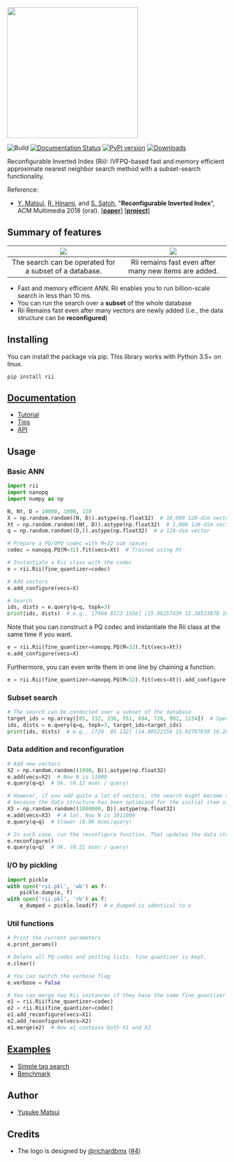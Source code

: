 <img src="http://yusukematsui.me/project/rii/img/logotype97.png" width="300">

![Build](https://github.com/matsui528/rii/workflows/Build/badge.svg)
[![Documentation Status](https://readthedocs.org/projects/rii/badge/?version=latest)](https://rii.readthedocs.io/en/latest/?badge=latest)
[![PyPI version](https://badge.fury.io/py/rii.svg)](https://badge.fury.io/py/rii)
[![Downloads](https://pepy.tech/badge/rii)](https://pepy.tech/project/rii)






Reconfigurable Inverted Index (Rii): IVFPQ-based fast and memory efficient approximate nearest neighbor search method
with a subset-search functionality.

Reference:
- [Y. Matsui](http://yusukematsui.me/), [R. Hinami](http://www.satoh-lab.nii.ac.jp/member/hinami/), and [S. Satoh](http://research.nii.ac.jp/~satoh/index.html), "**Reconfigurable Inverted Index**", ACM Multimedia 2018 (oral). [**[paper](https://dl.acm.org/ft_gateway.cfm?id=3240630)**] [**[project](http://yusukematsui.me/project/rii/rii.html)**]

## Summary of features
![](http://yusukematsui.me/project/rii/img/teaser1.png)  |  ![](http://yusukematsui.me/project/rii/img/teaser2.png)
:---:|:---:
The search can be operated for a subset of a database. | Rii remains fast even after many new items are added.
- Fast and memory efficient ANN. Rii enables you to run billion-scale search in less than 10 ms.
- You can run the search over a **subset** of the whole database
- Rii Remains fast even after many vectors are newly added (i.e., the data structure can be **reconfigured**)


## Installing
You can install the package via pip. This library works with Python 3.5+ on linux.
```
pip install rii
```

## [Documentation](https://rii.readthedocs.io/en/latest/index.html)
- [Tutorial](https://rii.readthedocs.io/en/latest/source/tutorial.html)
- [Tips](https://rii.readthedocs.io/en/latest/source/tips.html)
- [API](https://rii.readthedocs.io/en/latest/source/api.html)

## Usage

### Basic ANN

```python
import rii
import nanopq
import numpy as np

N, Nt, D = 10000, 1000, 128
X = np.random.random((N, D)).astype(np.float32)  # 10,000 128-dim vectors to be searched
Xt = np.random.random((Nt, D)).astype(np.float32)  # 1,000 128-dim vectors for training
q = np.random.random((D,)).astype(np.float32)  # a 128-dim vector

# Prepare a PQ/OPQ codec with M=32 sub spaces
codec = nanopq.PQ(M=32).fit(vecs=Xt)  # Trained using Xt

# Instantiate a Rii class with the codec
e = rii.Rii(fine_quantizer=codec)

# Add vectors
e.add_configure(vecs=X)

# Search
ids, dists = e.query(q=q, topk=3)
print(ids, dists)  # e.g., [7484 8173 1556] [15.06257439 15.38533878 16.16935158]
```
Note that you can construct a PQ codec and instantiate the Rii class at the same time if you want.
```python
e = rii.Rii(fine_quantizer=nanopq.PQ(M=32).fit(vecs=Xt))
e.add_configure(vecs=X)
```
Furthermore, you can even write them in one line by chaining a function.
```python
e = rii.Rii(fine_quantizer=nanopq.PQ(M=32).fit(vecs=Xt)).add_configure(vecs=X)
```

### Subset search

```python
# The search can be conducted over a subset of the database
target_ids = np.array([85, 132, 236, 551, 694, 728, 992, 1234])  # Specified by IDs
ids, dists = e.query(q=q, topk=3, target_ids=target_ids)
print(ids, dists)  # e.g., [728  85 132] [14.80522156 15.92787838 16.28690338]
```

### Data addition and reconfiguration

```python
# Add new vectors
X2 = np.random.random((1000, D)).astype(np.float32)
e.add(vecs=X2)  # Now N is 11000
e.query(q=q)  # Ok. (0.12 msec / query)

# However, if you add quite a lot of vectors, the search might become slower
# because the data structure has been optimized for the initial item size (N=10000)
X3 = np.random.random((1000000, D)).astype(np.float32) 
e.add(vecs=X3)  # A lot. Now N is 1011000
e.query(q=q)  # Slower (0.96 msec/query)

# In such case, run the reconfigure function. That updates the data structure
e.reconfigure()
e.query(q=q)  # Ok. (0.21 msec / query)
```

### I/O by pickling
```python
import pickle
with open('rii.pkl', 'wb') as f:
    pickle.dump(e, f)
with open('rii.pkl', 'rb') as f:
    e_dumped = pickle.load(f)  # e_dumped is identical to e
```

### Util functions
```python
# Print the current parameters
e.print_params()

# Delete all PQ-codes and posting lists. fine_quantizer is kept.
e.clear()

# You can switch the verbose flag
e.verbose = False

# You can merge two Rii instances if they have the same fine_quantizer
e1 = rii.Rii(fine_quantizer=codec)
e2 = rii.Rii(fine_quantizer=codec)
e1.add_reconfigure(vecs=X1)
e2.add_reconfigure(vecs=X2)
e1.merge(e2)  # Now e1 contains both X1 and X2

```

## [Examples](./examples)
- [Simple tag search](./examples/tag_search/simple_tag_search.ipynb)
- [Benchmark](./examples/benchmark/)

## Author
- [Yusuke Matsui](http://yusukematsui.me)

## Credits
- The logo is designed by [@richardbmx](https://github.com/richardbmx) ([#4](https://github.com/matsui528/rii/issues/4))